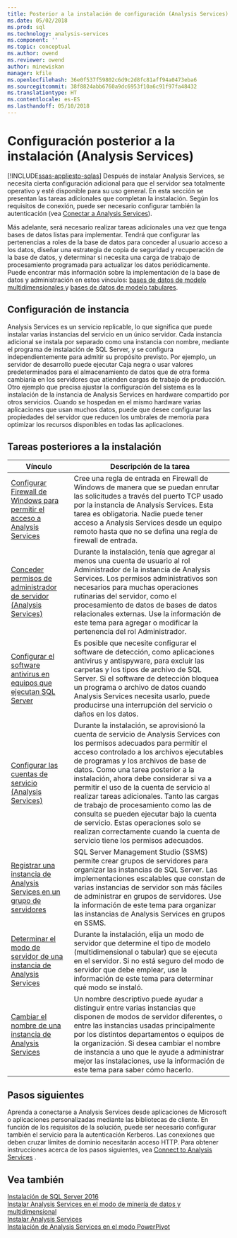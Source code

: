 ```yaml
---
title: Posterior a la instalación de configuración (Analysis Services) | Documentos de Microsoft
ms.date: 05/02/2018
ms.prod: sql
ms.technology: analysis-services
ms.component: ''
ms.topic: conceptual
ms.author: owend
ms.reviewer: owend
author: minewiskan
manager: kfile
ms.openlocfilehash: 36e0f537f59802c6d9c2d8fc81aff94a0473eba6
ms.sourcegitcommit: 38f8824abb6760a9dc6953f10a6c91f97fa48432
ms.translationtype: HT
ms.contentlocale: es-ES
ms.lasthandoff: 05/10/2018
---
```

# <a name="post-install-configuration-analysis-services"></a>Configuración posterior a la instalación (Analysis Services)
[!INCLUDE[ssas-appliesto-sqlas](../../includes/ssas-appliesto-sqlas.md)]
  Después de instalar Analysis Services, se necesita cierta configuración adicional para que el servidor sea totalmente operativo y esté disponible para su uso general. En esta sección se presentan las tareas adicionales que completan la instalación. Según los requisitos de conexión, puede ser necesario configurar también la autenticación (vea [Conectar a Analysis Services](../../analysis-services/instances/connect-to-analysis-services.md)).  
  
 Más adelante, será necesario realizar tareas adicionales una vez que tenga bases de datos listas para implementar. Tendrá que configurar las pertenencias a roles de la base de datos para conceder al usuario acceso a los datos, diseñar una estrategia de copia de seguridad y recuperación de la base de datos, y determinar si necesita una carga de trabajo de procesamiento programada para actualizar los datos periódicamente. Puede encontrar más información sobre la implementación de la base de datos y administración en estos vínculos: [bases de datos de modelo multidimensionales ](../../analysis-services/multidimensional-models/multidimensional-model-databases-ssas.md) y [bases de datos de modelo tabulares](../../analysis-services/tabular-models/tabular-model-databases-ssas-tabular.md).  
  
## <a name="instance-configuration"></a>Configuración de instancia  
 Analysis Services es un servicio replicable, lo que significa que puede instalar varias instancias del servicio en un único servidor. Cada instancia adicional se instala por separado como una instancia con nombre, mediante el programa de instalación de SQL Server, y se configura independientemente para admitir su propósito previsto. Por ejemplo, un servidor de desarrollo puede ejecutar Caja negra o usar valores predeterminados para el almacenamiento de datos que de otra forma cambiaría en los servidores que atienden cargas de trabajo de producción. Otro ejemplo que precisa ajustar la configuración del sistema es la instalación de la instancia de Analysis Services en hardware compartido por otros servicios. Cuando se hospedan en el mismo hardware varias aplicaciones que usan muchos datos, puede que desee configurar las propiedades del servidor que reducen los umbrales de memoria para optimizar los recursos disponibles en todas las aplicaciones.  
  
## <a name="post-installation-tasks"></a>Tareas posteriores a la instalación  
  
|Vínculo|Descripción de la tarea|  
|----------|----------------------|  
|[Configurar Firewall de Windows para permitir el acceso a Analysis Services](../../analysis-services/instances/configure-the-windows-firewall-to-allow-analysis-services-access.md)|Cree una regla de entrada en Firewall de Windows de manera que se puedan enrutar las solicitudes a través del puerto TCP usado por la instancia de Analysis Services. Esta tarea es obligatoria. Nadie puede tener acceso a Analysis Services desde un equipo remoto hasta que no se defina una regla de firewall de entrada.|  
|[Conceder permisos de administrador de servidor (Analysis Services)](../../analysis-services/instances/grant-server-admin-rights-to-an-analysis-services-instance.md)|Durante la instalación, tenía que agregar al menos una cuenta de usuario al rol Administrador de la instancia de Analysis Services. Los permisos administrativos son necesarios para muchas operaciones rutinarias del servidor, como el procesamiento de datos de bases de datos relacionales externas. Use la información de este tema para agregar o modificar la pertenencia del rol Administrador.|
|[Configurar el software antivirus en equipos que ejecutan SQL Server](https://support.microsoft.com/kb/309422) |Es posible que necesite configurar el software de detección, como aplicaciones antivirus y antispyware, para excluir las carpetas y los tipos de archivo de SQL Server. Si el software de detección bloquea un programa o archivo de datos cuando Analysis Services necesita usarlo, puede producirse una interrupción del servicio o daños en los datos. |
|[Configurar las cuentas de servicio &#40;Analysis Services&#41;](../../analysis-services/instances/configure-service-accounts-analysis-services.md)|Durante la instalación, se aprovisionó la cuenta de servicio de Analysis Services con los permisos adecuados para permitir el acceso controlado a los archivos ejecutables de programas y los archivos de base de datos. Como una tarea posterior a la instalación, ahora debe considerar si va a permitir el uso de la cuenta de servicio al realizar tareas adicionales. Tanto las cargas de trabajo de procesamiento como las de consulta se pueden ejecutar bajo la cuenta de servicio. Estas operaciones solo se realizan correctamente cuando la cuenta de servicio tiene los permisos adecuados.|  
|[Registrar una instancia de Analysis Services en un grupo de servidores](../../analysis-services/instances/register-an-analysis-services-instance-in-a-server-group.md)|SQL Server Management Studio (SSMS) permite crear grupos de servidores para organizar las instancias de SQL Server. Las implementaciones escalables que constan de varias instancias de servidor son más fáciles de administrar en grupos de servidores. Use la información de este tema para organizar las instancias de Analysis Services en grupos en SSMS.|  
|[Determinar el modo de servidor de una instancia de Analysis Services](../../analysis-services/instances/determine-the-server-mode-of-an-analysis-services-instance.md)|Durante la instalación, elija un modo de servidor que determine el tipo de modelo (multidimensional o tabular) que se ejecuta en el servidor. Si no está seguro del modo de servidor que debe emplear, use la información de este tema para determinar qué modo se instaló.|  
|[Cambiar el nombre de una instancia de Analysis Services](../../analysis-services/instances/rename-an-analysis-services-instance.md)|Un nombre descriptivo puede ayudar a distinguir entre varias instancias que disponen de modos de servidor diferentes, o entre las instancias usadas principalmente por los distintos departamentos o equipos de la organización. Si desea cambiar el nombre de instancia a uno que le ayude a administrar mejor las instalaciones, use la información de este tema para saber cómo hacerlo.|  
  
## <a name="next-steps"></a>Pasos siguientes  
 Aprenda a conectarse a Analysis Services desde aplicaciones de Microsoft o aplicaciones personalizadas mediante las bibliotecas de cliente. En función de los requisitos de la solución, puede ser necesario configurar también el servicio para la autenticación Kerberos. Las conexiones que deben cruzar límites de dominio necesitarán acceso HTTP. Para obtener instrucciones acerca de los pasos siguientes, vea [Connect to Analysis Services](../../analysis-services/instances/connect-to-analysis-services.md) .  
  
## <a name="see-also"></a>Vea también  
 [Instalación de SQL Server 2016](../../database-engine/install-windows/installation-for-sql-server-2016.md)   
 [Instalar Analysis Services en el modo de minería de datos y multidimensional](http://msdn.microsoft.com/library/8a1f33e8-2bd6-4fb8-bd46-c86f2a067f60)   
 [Instalar Analysis Services](../../analysis-services/instances/install-windows/install-analysis-services.md)   
 [Instalación de Analysis Services en el modo PowerPivot](../../analysis-services/instances/install-windows/install-analysis-services-in-power-pivot-mode.md)  
  
  

